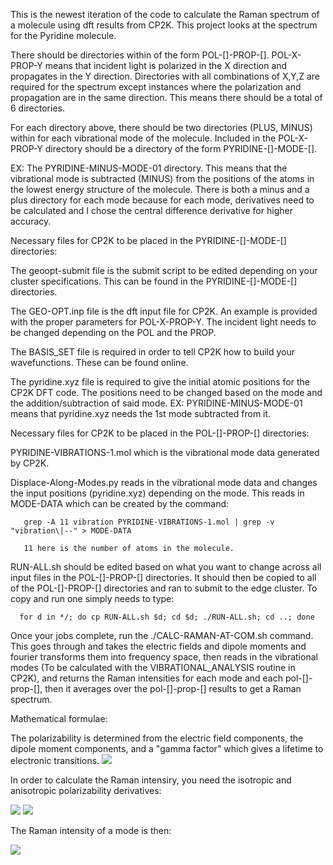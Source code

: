 This is the newest iteration of the code to calculate the Raman spectrum of a molecule using dft results from CP2K.
This project looks at the spectrum for the Pyridine molecule.

There should be directories within of the form POL-[]-PROP-[]. POL-X-PROP-Y means that incident light is polarized in the X direction and propagates in the Y direction. Directories with all combinations of X,Y,Z are required for the spectrum except instances where the polarization and propagation are in the same direction. This means there should be a total of 6 directories.

For each directory above, there should be two directories (PLUS, MINUS) within for each vibrational mode of the molecule. Included in the POL-X-PROP-Y directory should be a directory of the form PYRIDINE-[]-MODE-[]. 

EX: The PYRIDINE-MINUS-MODE-01 directory. This means that the vibrational mode is subtracted (MINUS) from the positions of the atoms in the lowest energy structure of the molecule. There is both a minus and a plus directory for each mode because for each mode, derivatives need to be calculated and I chose the central difference derivative for higher accuracy. 

Necessary files for CP2K to be placed in the PYRIDINE-[]-MODE-[] directories:

  The geoopt-submit file is the submit script to be edited depending on your cluster specifications. This can be found in the PYRIDINE-[]-MODE-[] directories.
  
  The GEO-OPT.inp file is the dft input file for CP2K. An example is provided with the proper parameters for POL-X-PROP-Y. The incident light needs to be changed
  depending on the POL and the PROP. 
  
  The BASIS_SET file is required in order to tell CP2K how to build your wavefunctions. These can be found online.
  
  The pyridine.xyz file is required to give the initial atomic positions for the CP2K DFT code. The positions need to be changed based on the mode and the             addition/subtraction of said mode. EX: PYRIDINE-MINUS-MODE-01 means that pyridine.xyz needs the 1st mode subtracted from it.

Necessary files for CP2K to be placed in the POL-[]-PROP-[] directories:
   
   PYRIDINE-VIBRATIONS-1.mol which is the vibrational mode data generated by CP2K.
   
   Displace-Along-Modes.py reads in the vibrational mode data and changes the input positions (pyridine.xyz) depending on the mode. This reads in MODE-DATA which
   can be created by the command:
   
       grep -A 11 vibration PYRIDINE-VIBRATIONS-1.mol | grep -v "vibration\|--" > MODE-DATA
       
       11 here is the number of atoms in the molecule.

   RUN-ALL.sh should be edited based on what you want to change across all input files in the POL-[]-PROP-[] directories. It should then be copied to all of the        POL-[]-PROP-[] directories and ran to submit to the edge cluster. To copy and run one simply needs to type: 

      for d in */; do cp RUN-ALL.sh $d; cd $d; ./RUN-ALL.sh; cd ..; done  

   Once your jobs complete, run the ./CALC-RAMAN-AT-COM.sh command. This goes through and takes the electric fields and dipole moments and fourier transforms 
   them into frequency space, then reads in the vibrational modes (To be calculated with the VIBRATIONAL_ANALYSIS routine in CP2K), and returns the Raman              intensities for each mode and each pol-[]-prop-[], then it averages over the pol-[]-prop-[] results to get a Raman spectrum.
   
 Mathematical formulae:
 
 The polarizability is determined from the electric field components, the dipole moment components, and a "gamma factor" which gives a lifetime to electronic transitions.
 <img src="https://render.githubusercontent.com/render/math?math=\alpha_{i j}(\omega)=\frac{P_{j}^{1}(\omega)}{E_{i}(\omega)}=\frac{\int \mathrm{d} t \mathrm{e}^{i \omega t} P_{j}^{1}(t) \mathrm{e}^{-\Gamma t}}{\int \mathrm{d} t\mathrm{e}^{i \omega t} E_{i}(t)}">

In order to calculate the Raman intensiry, you need the isotropic and anisotropic polarizability derivatives:

 <img src="https://render.githubusercontent.com/render/math?math=\alpha_p=\frac{1}{3}\bigg(\frac{\partial\alpha_{ii}}{\partial p}%2B\frac{\partial\alpha_{jj}}{\partial p}%2B\frac{\partial\alpha_{kk}}{\partial p}\bigg)">
 
 <img src="https://render.githubusercontent.com/render/math?math=\begin{array}{r} r_{\mathrm{p}}^{2}=\frac{1}{2}\left(\left|\frac{\partial \alpha_{i i}}{\partial p}-\frac{\partial \alpha_{j j}}{\partial p}\right|^{2}%2B\left|\frac{\partial \alpha_{i i}}{\partial p}-\frac{\partial \alpha_{k k}}{\partial p}\right|^{2}%2B\mid \frac{\partial \alpha_{j j}}{\partial p}-\right. \\ \left.\left.\frac{\partial \alpha_{k k}}{\partial p}\right|^{2}%2B6\left(\left|\frac{\partial \alpha_{i i}}{\partial p}\right|^{2}%2B\left|\frac{\partial \alpha_{j j}}{\partial p}\right|^{2}%2B\left|\frac{\partial \alpha_{k k}}{\partial p}\right|^{2}\right)\right)\end{array}">
 
The Raman intensity of a mode is then:

 <img src="https://render.githubusercontent.com/render/math?math=\frac{\mathrm{d} \sigma}{\mathrm{d} \Omega}=\frac{\pi^{2}}{\varepsilon_{0}^{2}}\left(\tilde{v}_{\mathrm{in}}-\tilde{v}_{\mathrm{p}}\right)^{4} \frac{h}{8 \pi^{2} c \tilde{v}_{\mathrm{p}}}\left(\frac{45\left|\alpha_{\mathrm{P}}\right|^{2}+7 \gamma_{\mathrm{P}}^{2}}{45}\right) \frac{1}{1-\mathrm{e}^{-h c \tilde{v}_{\mathrm{p}} / k_{\mathrm{b}} T}}">




    
